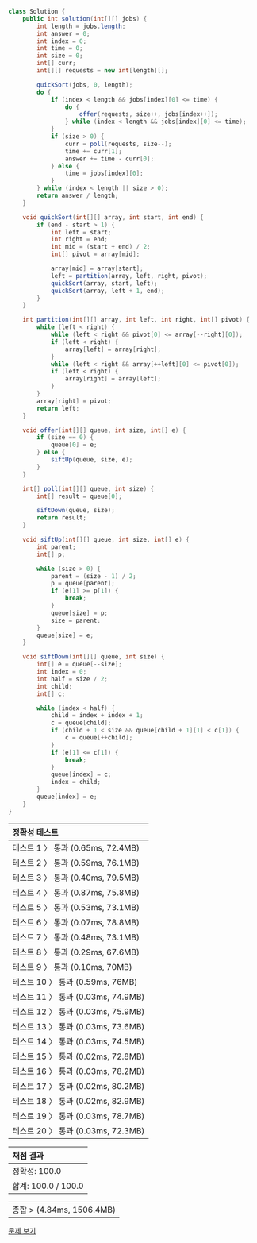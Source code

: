 ```java
class Solution {
    public int solution(int[][] jobs) {
        int length = jobs.length;
        int answer = 0;
        int index = 0;
        int time = 0;
        int size = 0;
        int[] curr;
        int[][] requests = new int[length][];

        quickSort(jobs, 0, length);
        do {
            if (index < length && jobs[index][0] <= time) {
                do {
                    offer(requests, size++, jobs[index++]);
                } while (index < length && jobs[index][0] <= time);
            }
            if (size > 0) {
                curr = poll(requests, size--);
                time += curr[1];
                answer += time - curr[0];
            } else {
                time = jobs[index][0];
            }
        } while (index < length || size > 0);
        return answer / length;
    }

    void quickSort(int[][] array, int start, int end) {
        if (end - start > 1) {
            int left = start;
            int right = end;
            int mid = (start + end) / 2;
            int[] pivot = array[mid];

            array[mid] = array[start];
            left = partition(array, left, right, pivot);
            quickSort(array, start, left);
            quickSort(array, left + 1, end);
        }
    }

    int partition(int[][] array, int left, int right, int[] pivot) {
        while (left < right) {
            while (left < right && pivot[0] <= array[--right][0]);
            if (left < right) {
                array[left] = array[right];
            }
            while (left < right && array[++left][0] <= pivot[0]);
            if (left < right) {
                array[right] = array[left];
            }
        }
        array[right] = pivot;
        return left;
    }

    void offer(int[][] queue, int size, int[] e) {
        if (size == 0) {
            queue[0] = e;
        } else {
            siftUp(queue, size, e);
        }
    }

    int[] poll(int[][] queue, int size) {
        int[] result = queue[0];

        siftDown(queue, size);
        return result;
    }

    void siftUp(int[][] queue, int size, int[] e) {
        int parent;
        int[] p;

        while (size > 0) {
            parent = (size - 1) / 2;
            p = queue[parent];
            if (e[1] >= p[1]) {
                break;
            }
            queue[size] = p;
            size = parent;
        }
        queue[size] = e;
    }

    void siftDown(int[][] queue, int size) {
        int[] e = queue[--size];
        int index = 0;
        int half = size / 2;
        int child;
        int[] c;

        while (index < half) {
            child = index + index + 1;
            c = queue[child];
            if (child + 1 < size && queue[child + 1][1] < c[1]) {
                c = queue[++child];
            }
            if (e[1] <= c[1]) {
                break;
            }
            queue[index] = c;
            index = child;
        }
        queue[index] = e;
    }
}
```
 | 정확성 테스트 |
 |  :-  |
 | 테스트 1 〉 통과 (0.65ms, 72.4MB) |
 | 테스트 2 〉 통과 (0.59ms, 76.1MB) |
 | 테스트 3 〉 통과 (0.40ms, 79.5MB) |
 | 테스트 4 〉 통과 (0.87ms, 75.8MB) |
 | 테스트 5 〉 통과 (0.53ms, 73.1MB) |
 | 테스트 6 〉 통과 (0.07ms, 78.8MB) |
 | 테스트 7 〉 통과 (0.48ms, 73.1MB) |
 | 테스트 8 〉 통과 (0.29ms, 67.6MB) |
 | 테스트 9 〉 통과 (0.10ms, 70MB) |
 | 테스트 10 〉 통과 (0.59ms, 76MB) |
 | 테스트 11 〉 통과 (0.03ms, 74.9MB) |
 | 테스트 12 〉 통과 (0.03ms, 75.9MB) |
 | 테스트 13 〉 통과 (0.03ms, 73.6MB) |
 | 테스트 14 〉 통과 (0.03ms, 74.5MB) |
 | 테스트 15 〉 통과 (0.02ms, 72.8MB) |
 | 테스트 16 〉 통과 (0.03ms, 78.2MB) |
 | 테스트 17 〉 통과 (0.02ms, 80.2MB) |
 | 테스트 18 〉 통과 (0.02ms, 82.9MB) |
 | 테스트 19 〉 통과 (0.03ms, 78.7MB) |
 | 테스트 20 〉 통과 (0.03ms, 72.3MB) |

 | 채점 결과 |
 | :- |
 | 정확성: 100.0 |
 | 합계: 100.0 / 100.0 |

 ||
 | :- |
 | 총합 > (4.84ms, 1506.4MB) |

[문제 보기](https://programmers.co.kr/learn/courses/30/lessons/42627?language=java)